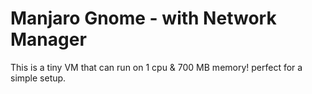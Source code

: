 # Manjaro Gnome - with Network Manager
This is a tiny VM that can run on 1 cpu & 700 MB memory! perfect for a simple setup.
